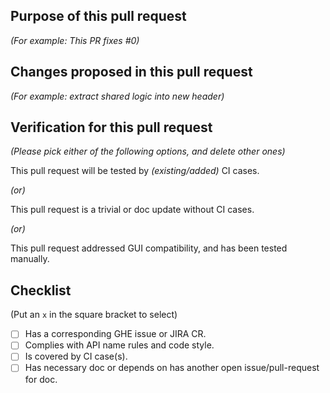 ## Purpose of this pull request

_(For example: This PR fixes #0)_

## Changes proposed in this pull request

_(For example: extract shared logic into new header)_

## Verification for this pull request

_(Please pick either of the following options, and delete other ones)_

This pull request will be tested by _(existing/added)_ CI cases.

_(or)_

This pull request is a trivial or doc update without CI cases.

_(or)_

This pull request addressed GUI compatibility, and has been tested manually.

## Checklist

(Put an `x` in the square bracket to select)

* [ ] Has a corresponding GHE issue or JIRA CR.
* [ ] Complies with API name rules and code style.
* [ ] Is covered by CI case(s).
* [ ] Has necessary doc or depends on has another open issue/pull-request for doc.
